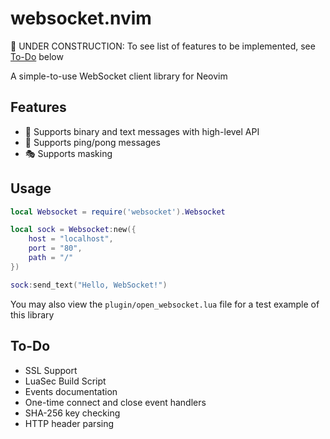 # websocket.nvim

🚧 UNDER CONSTRUCTION: To see list of features to be implemented, see [To-Do](#to-do) below

A simple-to-use WebSocket client library for Neovim

## Features
* 📨 Supports binary and text messages with high-level API
* 🏓 Supports ping/pong messages
* 🎭 Supports masking

## Usage

```lua
local Websocket = require('websocket').Websocket

local sock = Websocket:new({
    host = "localhost",
    port = "80",
    path = "/"
})

sock:send_text("Hello, WebSocket!")
```

You may also view the `plugin/open_websocket.lua` file for a test example of this library

## To-Do

* SSL Support
* LuaSec Build Script
* Events documentation
* One-time connect and close event handlers
* SHA-256 key checking
* HTTP header parsing
